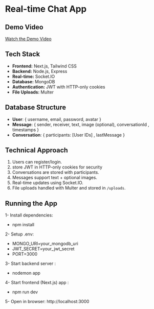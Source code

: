# Real-time Chat App


## Demo Video
[Watch the Demo Video](https://screenapp.io/app/#/shared/ODZ4vaNOTg)



## Tech Stack
- **Frontend:** Next.js, Tailwind CSS  
- **Backend:** Node.js, Express  
- **Real-time:** Socket.IO  
- **Database:** MongoDB  
- **Authentication:** JWT with HTTP-only cookies  
- **File Uploads:** Multer  

## Database Structure
- **User**: { username, email, password, avatar }
- **Message**: { sender, receiver, text, image (optional), conversationId , timestamps }
- **Conversation**: { participants: [User IDs] , lastMessage }

## Technical Approach
1. Users can register/login.
2. store JWT in HTTP-only cookies for security  
3. Conversations are stored with participants.
4. Messages support text + optional images.
5. Real-time updates using Socket.IO.
6. File uploads handled with Multer and stored in `/uploads`.


## Running the App

1- Install dependencies:
- npm install

2- Setup .env:
- MONGO_URI=your_mongodb_uri
- JWT_SECRET=your_jwt_secret
- PORT=3000
  
3- Start backend server :
- nodemon app

4- Start frontend (Next.js) app :
- npm run dev

5- Open in browser:
http://localhost:3000     
